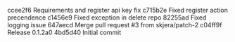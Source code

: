 ccee2f6 Requirements and register api key fix
c715b2e Fixed register action precendence
c1456e9 Fixed exception in delete repo
82255ad Fixed logging issue
647aecd Merge pull request #3 from skjera/patch-2
c04ff9f Release 0.1.2a0
4bd5d40 Initial commit
